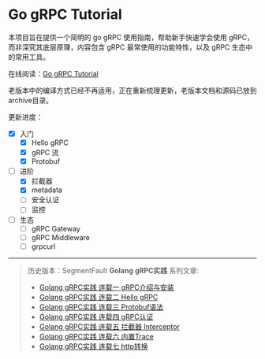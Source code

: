 # Go gRPC Tutorial

本项目旨在提供一个简明的 go gRPC 使用指南，帮助新手快速学会使用 gRPC，而非深究其底层原理，内容包含 gRPC 最常使用的功能特性，以及 gRPC 生态中的常用工具。

在线阅读：[Go gRPC Tutorial](https://jergoo.github.io/go-grpc-tutorial/)

老版本中的编译方式已经不再适用，正在重新梳理更新，老版本文档和源码已放到archive目录。

更新进度：

- [x] 入门
  - [x] Hello gRPC
  - [x] gRPC 流
  - [x] Protobuf

- [ ] 进阶
  - [x] 拦截器
  - [x] metadata
  - [ ] 安全认证
  - [ ] 监控

- [ ] 生态
  - [ ] gRPC Gateway
  - [ ] gRPC Middleware
  - [ ] grpcurl

---

> 历史版本：SegmentFault **Golang gRPC实践** 系列文章:
> * [Golang gRPC实践 连载一 gRPC介绍与安装](https://segmentfault.com/a/1190000007880647)
> * [Golang gRPC实践 连载二 Hello gRPC](https://segmentfault.com/a/1190000007909829)
> * [Golang gRPC实践 连载三 Protobuf语法](https://segmentfault.com/a/1190000007917576)
> * [Golang gRPC实践 连载四 gRPC认证](https://segmentfault.com/a/1190000007933303)
> * [Golang gRPC实践 连载五 拦截器 Interceptor](https://segmentfault.com/a/1190000007997759)
> * [Golang gRPC实践 连载六 内置Trace](https://segmentfault.com/a/1190000008087436)  
> * [Golang gRPC实践 连载七 http转换](https://segmentfault.com/a/1190000008106582)
